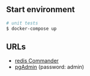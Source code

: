 ## Start environment

```bash
# unit tests
$ docker-compose up
```

## URLs

 - [redis Commander](http://localhost:8081/)
 - [pgAdmin](http://localhost:5050/) (password: admin)